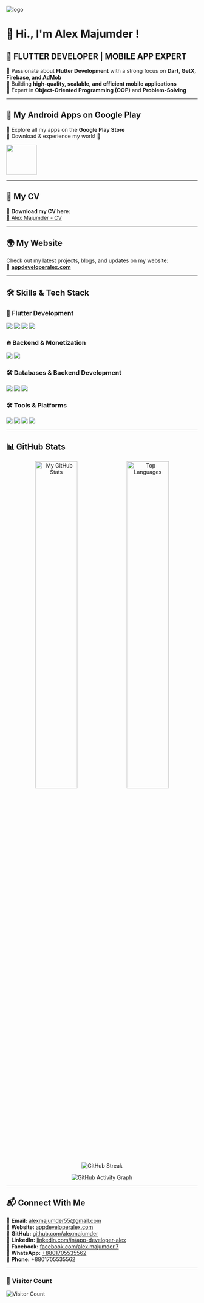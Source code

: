 ![logo](https://appdeveloperalex.com/image/cover.png)

# 👋 Hi., I'm Alex Majumder !  

## 🚀 FLUTTER DEVELOPER | MOBILE APP EXPERT  

💙 Passionate about **Flutter Development** with a strong focus on **Dart, GetX, Firebase, and AdMob**  
🚀 Building **high-quality, scalable, and efficient mobile applications**  
🔹 Expert in **Object-Oriented Programming (OOP)** and **Problem-Solving**  

---

## 📱 My Android Apps on Google Play  
🔹 Explore all my apps on the **Google Play Store**  
🔹 Download & experience my work! 🚀  

<p align="left">
  <a href="https://play.google.com/store/apps/dev?id=7494758014422700465">
    <img src="https://upload.wikimedia.org/wikipedia/commons/7/78/Google_Play_Store_badge_EN.svg" height="80">
  </a>
</p>

---

## 📄 My CV  
🔹 **Download my CV here:**  
[📄 Alex Majumder - CV](https://appdeveloperalex.com/cv.pdf)  

---

## 🌍 My Website  
Check out my latest projects, blogs, and updates on my website:  
🔗 **[appdeveloperalex.com](https://appdeveloperalex.com/)**  

---

## 🛠️ Skills & Tech Stack  

### **💙 Flutter Development**  
<p align="left">
  <img src="https://img.shields.io/badge/Flutter-02569B?style=for-the-badge&logo=flutter&logoColor=white"/>
  <img src="https://img.shields.io/badge/Dart-0175C2?style=for-the-badge&logo=dart&logoColor=white"/>
  <img src="https://img.shields.io/badge/OOP-Important?style=for-the-badge&logo=oop&logoColor=white"/>
  <img src="https://img.shields.io/badge/GetX-4CAF50?style=for-the-badge&logo=getx&logoColor=white"/>
</p>

### **🔥 Backend & Monetization**  
<p align="left">
  <img src="https://img.shields.io/badge/Firebase-FFCA28?style=for-the-badge&logo=firebase&logoColor=white"/>
  <img src="https://img.shields.io/badge/AdMob-EA4335?style=for-the-badge&logo=googleadmob&logoColor=white"/>
</p>

### **🛠️ Databases & Backend Development**  
<p align="left">
  <img src="https://img.shields.io/badge/SQLite-003B57?style=for-the-badge&logo=sqlite&logoColor=white"/>
  <img src="https://img.shields.io/badge/MySQL-4479A1?style=for-the-badge&logo=mysql&logoColor=white"/>
  <img src="https://img.shields.io/badge/PHP-777BB4?style=for-the-badge&logo=php&logoColor=white"/>
</p>

### **🛠️ Tools & Platforms**  
<p align="left">
  <img src="https://img.shields.io/badge/Git-F05032?style=for-the-badge&logo=git&logoColor=white"/>
  <img src="https://img.shields.io/badge/GitHub-181717?style=for-the-badge&logo=github&logoColor=white"/>
  <img src="https://img.shields.io/badge/VS%20Code-007ACC?style=for-the-badge&logo=visual-studio-code&logoColor=white"/>
  <img src="https://img.shields.io/badge/Android%20Studio-3DDC84?style=for-the-badge&logo=android-studio&logoColor=white"/>
</p>

---

## 📊 GitHub Stats  

<p align="center">
  <img alt="My GitHub Stats" width="47%" src="https://github-readme-stats.vercel.app/api?username=alexmajumder&show_icons=true&theme=github_dark"/>
  <img alt="Top Languages" width="47%" src="https://github-readme-stats.vercel.app/api/top-langs/?username=alexmajumder&layout=compact&theme=github_dark"/>
</p>

<p align="center">
  <img alt="GitHub Streak" src="https://github-readme-streak-stats.herokuapp.com/?user=alexmajumder&theme=github_dark"/>
</p>

<p align="center">
  <img alt="GitHub Activity Graph" src="https://github-readme-activity-graph.vercel.app/graph?username=alexmajumder&bg_color=0d1117&color=58a6ff&line=58a6ff&point=ffffff&area=true&hide_border=true"/>
</p>

---

## 📬 Connect With Me  
🔹 **Email:** alexmajumder55@gmail.com  
🔹 **Website:** [appdeveloperalex.com](https://appdeveloperalex.com/)  
🔹 **GitHub:** [github.com/alexmajumder](https://github.com/alexmajumder)  
🔹 **LinkedIn:** [linkedin.com/in/app-developer-alex](https://www.linkedin.com/in/app-developer-alex/)  
🔹 **Facebook:** [facebook.com/alex.majumder.7](https://www.facebook.com/alex.majumder.7)    
🔹 **WhatsApp:** [+8801705535562](https://wa.me/8801705535562)  
🔹 **Phone:** +8801705535562  

---

### **🎯 Visitor Count**  
![Visitor Count](https://visitcount.itsvg.in/api?id=alexmajumder&icon=0&color=0)
